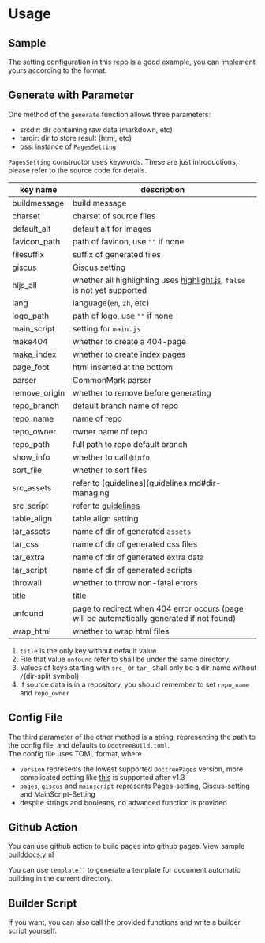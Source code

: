 # Usage
## Sample
The setting configuration in this repo is a good example, you can implement yours according to the format.

## Generate with Parameter
One method of the `generate` function allows three parameters:
* srcdir: dir containing raw data (markdown, etc)
* tardir: dir to store result (html, etc)
* pss: instance of `PagesSetting`

`PagesSetting` constructor uses keywords. These are just introductions, please refer to the source code for details.

| key name | description |
| --- | --- |
| buildmessage | build message |
| charset | charset of source files |
| default_alt | default alt for images |
| favicon_path | path of favicon, use `""` if none |
| filesuffix | suffix of generated files |
| giscus | Giscus setting |
| hljs_all | whether all highlighting uses [highlight.js](https://github.com/highlightjs/highlight.js), `false` is not yet supported |
| lang | language(`en`, `zh`, etc) |
| logo_path | path of logo, use `""` if none |
| main_script | setting for `main.js` |
| make404 | whether to create a 404-page |
| make_index | whether to create index pages |
| page_foot | html inserted at the bottom |
| parser | CommonMark parser |
| remove_origin | whether to remove before generating |
| repo_branch | default branch name of repo |
| repo_name | name of repo |
| repo_owner | owner name of repo |
| repo_path | full path to repo default branch |
| show_info | whether to call `@info` |
| sort_file | whether to sort files |
| src_assets | refer to [guidelines](guidelines.md#dir-managing |
| src_script | refer to [guidelines](guidelines.md#dir-managing) |
| table_align | table align setting |
| tar_assets | name of dir of generated `assets` |
| tar_css | name of dir of generated css files |
| tar_extra | name of dir of generated extra data |
| tar_script | name of dir of generated scripts |
| throwall | whether to throw non-fatal errors |
| title | title |
| unfound | page to redirect when 404 error occurs (page will be automatically generated if not found) |
| wrap_html | whether to wrap html files |

1. `title` is the only key without default value.
2. File that value `unfound` refer to shall be under the same directory.
3. Values of keys starting with `src_` or `tar_` shall only be a dir-name without `/`(dir-split symbol)
4. If source data is in a repository, you should remember to set `repo_name` and `repo_owner`

## Config File
The third parameter of the other method is a string, representing the path to the config file, and defaults to `DoctreeBuild.toml`.\
The config file uses TOML format, where
- `version` represents the lowest supported `DoctreePages` version, more complicated setting like [this](https://pkgdocs.julialang.org/v1/compatibility/) is supported after v1.3
- `pages`, `giscus` and `mainscript` represents Pages-setting, Giscus-setting and MainScript-Setting
- despite strings and booleans, no advanced function is provided

## Github Action
You can use github action to build pages into github pages. View sample [builddocs.yml](https://github.com/JuliaRoadmap/DoctreePages.jl/blob/master/.github/workflows/builddocs.yml)

You can use `template()` to generate a template for document automatic building in the current directory.

## Builder Script
If you want, you can also call the provided functions and write a builder script yourself.
